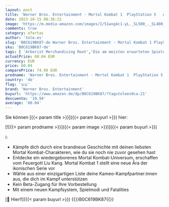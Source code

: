 ```yaml
---
layout: post
title: 'Warner Bros. Entertainment - Mortal Kombat 1  PlayStation 5   AT-PEGI '
date: 2023-10-15 08:36:22
image: 'https://m.media-amazon.com/images/I/51wxg4c1-yL._SL500_._SL400_.jpg'
comments: true
category: ofertas
author: 'tole.es'
slug: 'B0C619BK87-de Warner Bros. Entertainment - Mortal Kombat 1 PlayStation 5...'
sku: 'B0C619BK87-de'
tags: [ 'Arborist Merchandising Root','Die am meisten erwarteten Spiele','Games','PlayStation 5','Self Service','Special Features Stores','Spiele für PlayStation 5','f8b54e7c-b5af-44fa-ab8d-ed3fc1641e33_0','f8b54e7c-b5af-44fa-ab8d-ed3fc1641e33_9201','warner bros. entertainment','🇩🇪', ]
actualPrice: 60.04 EUR
currency: EUR
price: 60.04
comparePrice: 74.99 EUR
prodname: 'Warner Bros. Entertainment - Mortal Kombat 1  PlayStation 5   AT-PEGI '
country: 'de'
flag: '🇩🇪'
brand: 'Warner Bros. Entertainment'
buyurl: 'https://www.amazon.de/dp/B0C619BK87/?tag=tolees0ca-21'
descuento: '19.94'
average: '60.04'
---
```


Sie können [{{< param title >}}]({{< param buyurl >}}) hier:

[![{{< param prodname >}}]({{< param image >}})]({{< param buyurl >}})

ℹ️:

- Kämpfe dich durch eine brandneue Geschichte mit deinen liebsten Mortal Kombat-Charakteren, wie du sie noch nie zuvor gesehen hast
- Entdecke ein wiedergeborenes Mortal Kombat-Universum, erschaffen vom Feuergott Liu Kang. Mortal Kombat 1 stellt eine neue Ära der ikonischen Serie vor
- Wähle aus einer einzigartigen Liste deine Kameo-Kampfpartner:innen aus, die dich im Kampf unterstützen
- Kein Beta-Zugang für Ihre Vorbestellung
- Mit einem neuen Kampfsystem, Spielmodi und Fatalities

[🛒 Hier!!]({{< param buyurl >}})
{{<world>}}B0C619BK87{{</world>}}
